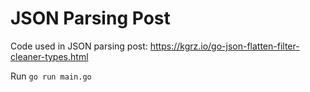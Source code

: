 JSON Parsing Post
=================


Code used in JSON parsing post: https://kgrz.io/go-json-flatten-filter-cleaner-types.html


Run `go run main.go`
